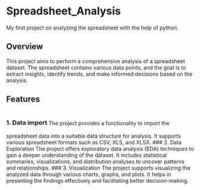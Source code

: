 # Spreadsheet_Analysis
My first project on analyzing the spreadsheet with the help of python.

## Overview
This project aims to perform a comprehensive analysis of a spreadsheet dataset. The spreadsheet contains various data points, and the goal is to extract insights, identify trends, and make informed decisions based on the analysis.

## Features 
<h3 style="display: inline-block;">1. Data import</h3> 
The project provides a functionality to import the spreadsheet data into a suitable data structure for analysis. It supports various spreadsheet formats such as CSV, XLS, and XLSX.
### 2. Data Exploration 
The project offers exploratory data analysis (EDA) techniques to gain a deeper understanding of the dataset. It includes statistical summaries, visualizations, and distribution analyses to uncover patterns and relationships.
### 3. Visualization
The project supports visualizing the analyzed data through various charts, graphs, and plots. It helps in presenting the findings effectively and facilitating better decision-making.

